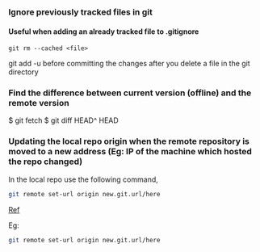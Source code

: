 ### Ignore previously tracked files in git
#### Useful when adding an already tracked file to .gitignore
```console
git rm --cached <file>
```

git add -u before committing the changes after you delete a file in the git directory

### Find the difference between current version (offline) and the remote version
$ git fetch
$ git diff HEAD^ HEAD

### Updating the local repo origin when the remote repository is moved to a new address (Eg: IP of the machine which hosted the repo changed)

In the local repo use the following command,
  ```bash
  git remote set-url origin new.git.url/here
  ```
  [Ref](https://stackoverflow.com/questions/2432764/how-to-change-the-uri-url-for-a-remote-git-repository)

  Eg:
  ```bash
  git remote set-url origin new.git.url/here
  ```

